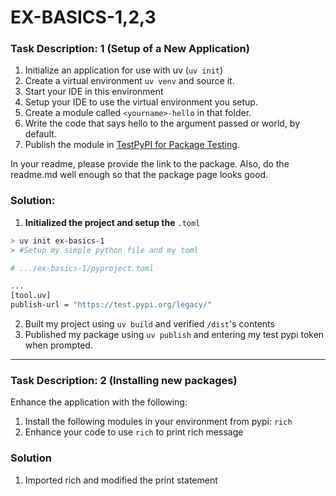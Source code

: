 # EX-BASICS-1,2,3
### Task Description: 1 (Setup of a New Application)
1.  Initialize an application for use with uv (`uv init`)
2.  Create a virtual environment `uv venv` and source it.
3.  Start your IDE in this environment
4.  Setup your IDE to use the virtual environment you setup.
5.  Create a module called `<yourname>-hello` in that folder.
6.  Write the code that says hello to the argument passed or world, by default.
7.  Publish the module in [TestPyPI for Package Testing](https://test.pypi.org/).

In your readme, please provide the link to the package. Also, do the readme.md well enough so that the package page looks good.

### Solution:
1. **Initialized the project and setup the** `.toml`
```bash
> uv init ex-basics-1
> #Setup my simple python file and my toml
```

```bash
# .../ex-basics-1/pyproject.toml

...
[tool.uv]
publish-url = "https://test.pypi.org/legacy/"
```

2. Built my project using `uv build` and verified `/dist`'s contents
3. Published my package using `uv publish` and entering my test pypi token when prompted.

---

### Task Description: 2 (Installing new packages)
Enhance the application with the following:

1.  Install the following modules in your environment from pypi: `rich`
2.  Enhance your code to use `rich` to print rich message

### Solution
1. Imported rich and modified the print statement